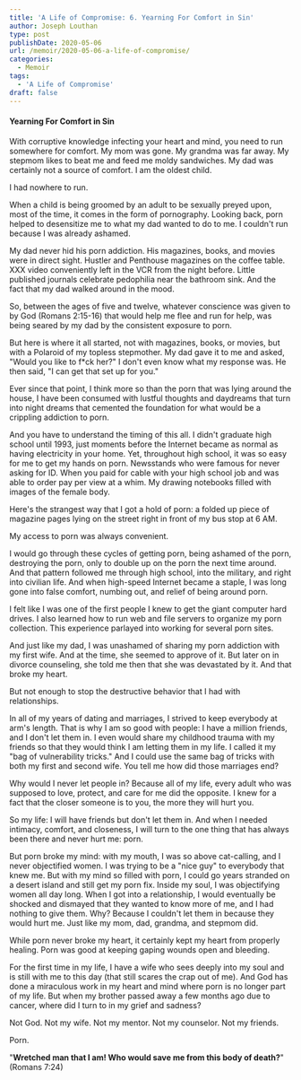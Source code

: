 ```yaml
---
title: 'A Life of Compromise: 6. Yearning For Comfort in Sin'
author: Joseph Louthan
type: post
publishDate: 2020-05-06
url: /memoir/2020-05-06-a-life-of-compromise/
categories:
  - Memoir
tags:
  - 'A Life of Compromise'
draft: false
---
```


#### Yearning For Comfort in Sin

With corruptive knowledge infecting your heart and mind, you need to run somewhere for comfort. My mom was gone. My grandma was far away. My stepmom likes to beat me and feed me moldy sandwiches. My dad was certainly not a source of comfort. I am the oldest child.

I had nowhere to run. 

When a child is being groomed by an adult to be sexually preyed upon, most of the time, it comes in the form of pornography. Looking back, porn helped to desensitize me to what my dad wanted to do to me. I couldn't run because I was already ashamed.

My dad never hid his porn addiction. His magazines, books, and movies were in direct sight. Hustler and Penthouse magazines on the coffee table. XXX video conveniently left in the VCR from the night before. Little published journals celebrate pedophilia near the bathroom sink. And the fact that my dad walked around in the mood.

So, between the ages of five and twelve, whatever conscience was given to by God (Romans 2:15-16) that would help me flee and run for help, was being seared by my dad by the consistent exposure to porn.

But here is where it all started, not with magazines, books, or movies, but with a Polaroid of my topless stepmother. My dad gave it to me and asked, "Would you like to f*ck her?" I don't even know what my response was. He then said, "I can get that set up for you."

Ever since that point, I think more so than the porn that was lying around the house, I have been consumed with lustful thoughts and daydreams that turn into night dreams that cemented the foundation for what would be a crippling addiction to porn.

And you have to understand the timing of this all. I didn't graduate high school until 1993, just moments before the Internet became as normal as having electricity in your home. Yet, throughout high school, it was so easy for me to get my hands on porn. Newsstands who were famous for never asking for ID. When you paid for cable with your high school job and was able to order pay per view at a whim. My drawing notebooks filled with images of the female body.

Here's the strangest way that I got a hold of porn: a folded up piece of magazine pages lying on the street right in front of my bus stop at 6 AM.

My access to porn was always convenient. 

I would go through these cycles of getting porn, being ashamed of the porn, destroying the porn, only to double up on the porn the next time around. And that pattern followed me through high school, into the military, and right into civilian life. And when high-speed Internet became a staple, I was long gone into false comfort, numbing out, and relief of being around porn.

I felt like I was one of the first people I knew to get the giant computer hard drives. I also learned how to run web and file servers to organize my porn collection. This experience parlayed into working for several porn sites. 

And just like my dad, I was unashamed of sharing my porn addiction with my first wife. And at the time, she seemed to approve of it. But later on in divorce counseling, she told me then that she was devastated by it. And that broke my heart.

But not enough to stop the destructive behavior that I had with relationships.

In all of my years of dating and marriages, I strived to keep everybody at arm's length. That is why I am so good with people: I have a million friends, and I don't let them in. I even would share my childhood trauma with my friends so that they would think I am letting them in my life. I called it my "bag of vulnerability tricks." And I could use the same bag of tricks with both my first and second wife. You tell me how did those marriages end?

Why would I never let people in? Because all of my life, every adult who was supposed to love, protect, and care for me did the opposite. I knew for a fact that the closer someone is to you, the more they will hurt you.

So my life: I will have friends but don't let them in. And when I needed intimacy, comfort, and closeness, I will turn to the one thing that has always been there and never hurt me: porn.

But porn broke my mind: with my mouth, I was so above cat-calling, and I never objectified women. I was trying to be a "nice guy" to everybody that knew me. But with my mind so filled with porn, I could go years stranded on a desert island and still get my porn fix. Inside my soul, I was objectifying women all day long. When I got into a relationship, I would eventually be shocked and dismayed that they wanted to know more of me, and I had nothing to give them. Why? Because I couldn't let them in because they would hurt me. Just like my mom, dad, grandma, and stepmom did.

While porn never broke my heart, it certainly kept my heart from properly healing. Porn was good at keeping gaping wounds open and bleeding.

For the first time in my life, I have a wife who sees deeply into my soul and is still with me to this day (that still scares the crap out of me). And God has done a miraculous work in my heart and mind where porn is no longer part of my life. But when my brother passed away a few months ago due to cancer, where did I turn to in my grief and sadness?

Not God. Not my wife. Not my mentor. Not my counselor. Not my friends.

Porn.

"**Wretched man that I am! Who would save me from this body of death?**" (Romans 7:24)